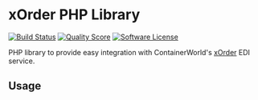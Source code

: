 # xOrder PHP Library

[![Build Status](https://img.shields.io/travis/craftt/xorder-php-sdk.svg?style=flat-square)](https://travis-ci.org/craftt/xorder-php-sdk)
[![Quality Score](https://img.shields.io/scrutinizer/g/craftt/xorder-php-sdk.svg?style=flat-square)](https://scrutinizer-ci.com/g/craftt/xorder-php-sdk)
[![Software License](https://img.shields.io/badge/license-APACHE2-blue.svg?style=flat-square)](LICENSE.md)

PHP library to provide easy integration with ContainerWorld's [xOrder](http://xorder.ca) EDI service.

## Usage


